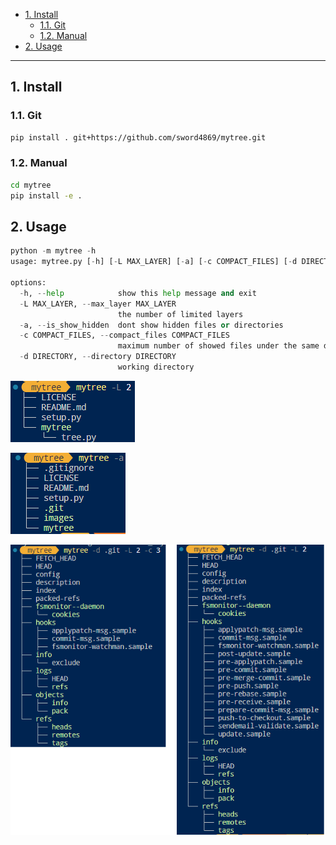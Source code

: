 - [1. Install](#1-install)
  - [1.1. Git](#11-git)
  - [1.2. Manual](#12-manual)
- [2. Usage](#2-usage)


---
## 1. Install

### 1.1. Git

```bash
pip install . git+https://github.com/sword4869/mytree.git
```

### 1.2. Manual

```bash
cd mytree
pip install -e .
```


## 2. Usage

```python
python -m mytree -h
usage: mytree.py [-h] [-L MAX_LAYER] [-a] [-c COMPACT_FILES] [-d DIRECTORY]

options:
  -h, --help            show this help message and exit
  -L MAX_LAYER, --max_layer MAX_LAYER
                        the number of limited layers
  -a, --is_show_hidden  dont show hidden files or directories
  -c COMPACT_FILES, --compact_files COMPACT_FILES
                        maximum number of showed files under the same directory, default is infinity
  -d DIRECTORY, --directory DIRECTORY
                        working directory
```

![图 1](./images/b9f583abd49b15edbec1a5f30846289d6a6d74ddbb36523f847f08d9093d9644.png)  

![图 2](./images/7e8883fe106be3b40cad7d7e20bc22137d7dbed5d017381721788b77e3f13ba5.png)  

![图 3](./images/f4f5928b28e26fd0f20575431be79af08e3e872ef8b71bd6081f10fa907bd8c3.png)  
